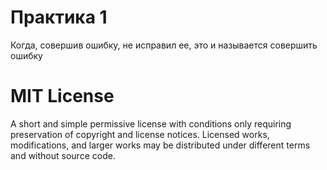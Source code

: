 # Практика 1
Когда, совершив ошибку, не исправил ее, это и называется совершить ошибку 

# MIT License

A short and simple permissive license with conditions only requiring preservation of copyright and license notices. Licensed works, modifications, and larger works may be distributed under different terms and without source code.

